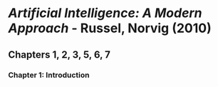 # *Artificial Intelligence: A Modern Approach* - Russel, Norvig (2010)
## Chapters 1, 2, 3, 5, 6, 7
### Chapter 1: Introduction
